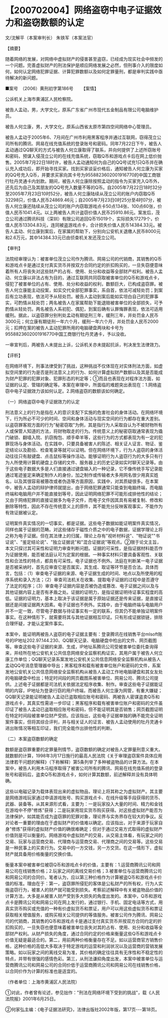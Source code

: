 # 【200702004】网络盗窃中电子证据效力和盗窃数额的认定

文/沈解平（本案审判长） 朱铁军（本案法官）

【摘要】

随着网络的发展，对网络中虚拟财产的侵害甚至盗窃，已经成为现实社会中频发的一个问题。完善虚拟财产的刑法保护是顺应网络发展之必然，但刑事介入的限度如何，如何认定网络犯罪证据、计算犯罪数额以及如何定罪量刑，都是审判实践中亟待解决的新问题。

■案号　（2006）黄刑初字第186号 　　【案情】

公诉机关上海市黄浦区人民检察院。

被告人孟动，男，大学文化，原系广东省广州市现代五金制品有限公司电脑维护员。

被告人何立康，男，大学文化，原系山西省太原市第四空间网络中心管理员。

被告人孟动于2005年6、7月间在广州市利用黑客程序并通过互联网，窃得茂立公司所有的腾讯、网易在线充值系统的登录账号和密码。同年7月22日下午，被告人孟动通过QQ聊天的方式与被告人何立康取得了联系，并向何提供了上述所窃账号和密码，预谋入侵茂立公司的在线充值系统，窃取Q币和游戏点卡后在网上低价抛售。2005年7月22日18时许，被告人孟动通知何为自己的QQ号试充1只Q币并在确认充入成功后，即开始寻找买家。找到买家谈妥价格后，通知被告人何立康为买家的QQ号充入Q币，并要求买家向其卡号为9558823602001916770的中国工商银行牡丹灵通卡内划款。期间，被告人何立康除按照孟动的指令为买家充入Q币外，还先后为自己及其朋友的QQ号充入数量不等的Q币。自2005年7月22日18时32分至2005年7月23日10时52分，被告人何立康陆续从茂立公司的账户内窃取Q币32298只，价值人民币24869.46元；自2005年7月23日0时25分至4时07分，被告人何立康还陆续从茂立公司的账户内窃取游戏点卡50点134张、100点60张，价值人民币1041.4元。以上两被告人共计盗窃价值人民币25910.86元。案发后，茂立公司通过腾讯科技（深圳）有限公司追回Q币15019个，实际损失17279个，价值人民币13304.83元，连同被盗游戏点卡，合计损失价值人民币14384.33元。被告人孟动、何立康到案后，在家属的帮助下，分别向公安机关退缴人民币8000元和2.6万元，其中14384.33元已由侦查机关发还茂立公司。

【审判】

法院经审理认为：被害单位茂立公司作为腾讯、网易公司的代销商，其销售的Q币和游戏点卡是通过支付真实货币并按双方合同约定的折扣购买的，一旦失窃便意味着所有人将丧失对这些财产的占有、使用、处分和收益等全部财产权利。被告人孟动、何立康以非法占有为目的，通过互联网共同窃取被害单位的Q币和游戏点卡，侵犯了被害单位的占有、使用、处分和收益的权利，数额巨大，已构成盗窃罪。被告人何立康能主动投案，如实交代全部犯罪事实，系自首，依法可减轻处罚；到案后有立功表现，依法可予从轻处罚。被告人孟动到案后能如实坦白自己的犯罪事实，可酌情从轻处罚；两名被告人在家属帮助下能退赔被害单位的全部损失，可予酌情从轻处罚。两名被告人系初犯、偶犯，到案后确有认罪悔罪表现，依法可适用缓刑。据此，以盗窃罪分别判处孟动有期徒刑三年，缓刑三年，并处罚金人民币3000元；何立康有期徒刑一年六个月，缓刑一年六个月，并处罚金人民币2000元；扣押在案的被告人孟动犯罪所用的电脑硬盘两块和卡号为9558823602001916770中国工商银行牡丹灵通卡，予以没收。

一审宣判后，两被告人未提出上诉，公诉机关亦未提起抗诉，判决发生法律效力。

【评析】

在网络环境下，刑事法律受到了挑战，这种挑战不仅体现在对实体刑法方面，如虚拟空间里的行为是否是刑法意义上的行为、如何计算虚拟财产数额以及其是否能成为财产犯罪的犯罪对象、犯罪形态的判定等；①而且也表现在对程序法方面，如证据的认定、管辖的确定等。本案在审理中，所面临的难题突出表现在：1.网络盗窃中电子证据效力该如何认定。2.网络盗窃的数额该如何确定。

（一）网络盗窃中电子证据效力的认定

刑法意义上的行为是指在人的意识支配下实施的危害社会的身体活动。在网络环境下，行为所必不可少的时间、空间和身体活动与现实空间的行为都存在重大差别。以盗窃罪客观方面的行为"秘密窃取"为例，其是指行为人采取自认为不被财物所有人或保管人知道的方法，将财物取走的行为。传统意义上的秘密窃取通常表现为撬门破锁、翻墙入院、扒窃掏包、顺手牵羊等，这些行为的方式都表现为有一定的犯罪现场与身体活动。在实践中，只要具备被害人的陈述、相关证人证言、物证、鉴定结论以及勘验、检查笔录等就可以证明。但在网络环境下，行为人盗窃的身体活动往往只有敲键盘、点击鼠标等操作活动。能够证明行为人盗窃行为的大多只有行为人所使用计算机硬盘上存储的文件、服务器上的历史记录如实时聊天记录等。由于这些电子数据大多是人们直接通过键盘输入的一种记录，它不像传统手写记录能通过笔迹鉴定来确定制作人的身份，加之制作或传输者大多用网名很少用真实姓名，以及其很容易被篡改或者伪造等方面原因，实践中，对其质疑很多。在本案中，被告人孟动的辩护律师就提出，由于网络犯罪通常只能查到电脑终端，而电脑终端和电脑用户并不能直接划等号，因此证明网络犯罪不可能形成排他性的结论；又由于网络犯罪的直接证据多为电子文件，而电子文件因其具有易被复制、修改和删除等特性，因此不存在传统意义上的原件，其不能充分反映客观事实，不能作为有效证据被认定。

证明案件真实情况的一切事实，都是证据。这些电子数据如能证明案件真实情况，同样也属于证据的范畴。对这些储存于磁性介质之中的电子数据，证据学理论上将之称为电子证据。但在其法律上的归属，理论上存有"视听材料说"、"物证说""书证说"、"鉴定结论说"、"独立证据说"和"混合证据说"等观点。②限于论文主旨，本文只探讨其可采性和证明力审查判断问题。证据的可采性，是指证据材料能否作为证据使用，能否被法庭认可为定案的根据。一种事实材料只要具备客观性、关联性和合法性的特点，都具有可采性。电子证据也不例外。法庭在判断某一电子证据是否被采纳时，首先应审查它是否属实，其生成、取证等环节是否合法。具体而言，包括：（1）审查电子证据的来源、电子证据生成的时间、地点以及所使用的程序系统和录入方法；（2）审查司法机关在收集、提取电子证据的过程中是否遵守了法定的程序；（3）审查电子证据内容是否被伪造或篡改、电子证据之间以及与其他证据内容上是否有矛盾之处。证据的证明力，是指证据证明待证事实程度的高低。证据的证明力，基本上取决于该证据是属于原始证据还是传来证据，是直接证据还是间接证据两大因素。电子证据也不例外。实践中，由于电脑终端与电脑用户并不一定一致，尽管电子数据与待证事实有一定的联系，但其仍不能单独证明案件事实。在这种情形下，就需要将其与其他证据相互印证。只有形成证据锁链，排除合理怀疑，才能认定案件事实。

本案中，能证明两被告人盗窃的电子证据主要有：登录腾讯在线销售平台mlsoft账号的IP地址202.97.144.230、QQ聊天记录、电脑硬盘中检出的文件、网页截图等。审查这些电子证据的来源、生成，IP地址系腾讯公司受被害单位委托查询得来，并经所在地公安机关公共信息网络安全监察机构证实，其用户属于被告人何立康工作单位；QQ聊天记录系案发地公安机关公共信息网络安全监察机构从被告人孟动QQ号消息管理器中导出；黑客程序和载有被害单位账户和密码的文件，系案发地公安机关公共信息网络安全监察机构从被告人孟动工作地电脑硬盘和其女友处的电脑硬盘中检出；特定时间段的网页截图系被害单位、网易公司、腾讯公司提供。上述电子证据都是司法机关依据法定程序收集、制作。审查这些电子证据能证明的内容，IP地址为登录行窃的用户终端，而被告人何立康为网管，有重大嫌疑；QQ聊天记录能证明被告人孟动已盗取相应账号和密码、两被告人密谋盗卖Q币和游戏点卡，其真实性需进一步印证；黑客程序和载有被害单位账户和密码的文件虽印证了被告人孟动已盗取相应账号和密码，但不能证明其是否销售；网页截图证明在特定时间段被害单位财产受损。应该指出，这些电子证据单独的确不能完全证明案件事实，但将其综合评判，并与相关证人的证言、被告人孟动使用的牡丹灵通卡进出账情况等相互印证，我们完全能作出排他性的判断。

（二）本案盗窃数额的确定

数额是盗窃罪重要的定罪量刑情节，盗窃数额的确定对被告人定罪量刑意义重大。就数额的计算，1998年3月17日施行的最高人民法院《关于审理盗窃案件具体应用法律若干问题的解释》（下称解释）第5条列举了多种被盗物品的计算方法。在本案中，被告人利用木马程序取得了被害公司所有的腾讯、网易在线充值系统的登录账号和密码后，盗卖Q币和游戏点卡，如何计算其数额，前述解释并没有具体明确。

这些以电磁记录为载体表现出来的虚拟物品，理论上将其称之为虚拟财产。其主要是网络游戏玩家通过申请游戏账号、购买游戏点卡、在线升级等手段获得的货币、武器、装备等。从其来源形式看，主要为：一是玩家投入大量的时间、精力和金钱在游戏中不停"修炼"获得；二是玩家用现实货币购买获得。对这些虚拟财产能否为法律保护，如其能否成为盗窃罪的犯罪对象，理论界与实务界存在较大的争议。反对论者一重要的理由在于虚拟财产的价值难以确定。应该指出，对于来源于玩家自身"修炼"获得的虚拟财产价值的确很难确定；但对于通过交易方式取得的虚拟财产价值则是可以衡量的。网络游戏中虚拟财产的交易，从交易主体看，有玩家之间的交易、玩家与运营商交易、代理商与运营商交易、代理商之间的交易等。这些交易是一种民事上的买卖行为。交易中的一方交钱，另一方交货。在这一情形下，虚拟财产就具备用价格衡量的交换价值。

衡量本案中被害单位被窃Q币和游戏点卡的价值，主要有：1.运营商腾讯公司和网易公司在线销售价格；2.玩家之间的离线交易价格；3.被害单位与运营商腾讯公司和网易公司的合同价。笔者认为，应以第三种价格作为计算被盗Q币和游戏点卡价值的标准。理由在于：第一，盗窃罪所侵犯的客体是公私财产的所有权，行为人实施盗窃行为，被害人的财产就可能受到损失。考察前述解释中有关被盗物品价值的计算方法，大多是从被害人财产受到多大损失的角度出发的。本案中，Q币和游戏点卡是腾讯公司和网易公司在网上发行的，通过银行、手机、固定电话等方式，用真实货币购买或充值的一种有价虚拟货币和票证，用户可以用这些虚拟货币和票证获取相关增值服务，或购买相关公司提供的等值服务。被害公司作为腾讯、网易公司的代销商，其销售的Q币和游戏点卡是通过支付真实货币并按双方合同约定的折扣购买的，一旦失窃也便意味着被害单位丧失对其的占有、使用、处分和收益等全部财产权利。从财产损失的角度，通过合同约定的价格来衡量这些Q币和游戏点卡价值无疑是最适合的。第二，用前两种价格衡量存在不足。如以运营商官方销售价格，这种价格的高低大多取决于特定游戏的运营和利润状况以及运营商的营销发展策略。如以玩家之间的离线交易为准，其价格的确定往往具有无序性和不稳定性的特点，并带有很强的感情色彩。第三，从刑法谦抑角度出发，本案中被害单位与运营商腾讯公司和网易公司的合同价低于运营商腾讯公司和网易公司在线销售价格，以合同价作为计算的标准也是适宜的。

（作者单位：上海市黄浦区人民法院）

①对此，作者曾有论述，参见拙作："刑法在网络环境下受到的挑战"，载《人民法院报》2001年6月25日。

②何家弘主编：《电子证据法研究》，法律出版社2002年版，第17页---第18页。